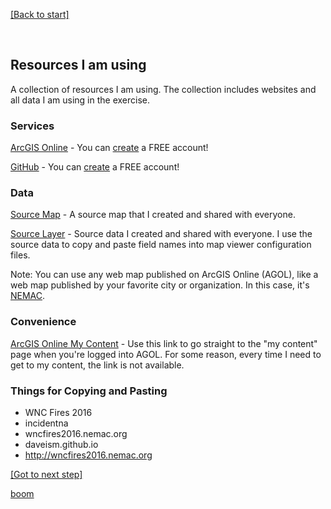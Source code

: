 [[Back to start]](github.md)

&nbsp;

## Resources I am using

A collection of resources I am using. The collection includes websites and all data I am using in the exercise.

### Services
[ArcGIS Online](http://www.arcgis.com/) - 
You can [create](https://www.arcgis.com/home/signin.html) a FREE account!

[GitHub](https://github.com/) - 
You can [create](https://github.com/join) a FREE account!


### Data

 [Source Map](http://www.arcgis.com/home/webmap/viewer.html?webmap=7a1f7ebd8d7f429b94335e8890561c4d) - A source map that I created and shared with everyone.

 
[Source Layer](http://services1.arcgis.com/PwLrOgCfU0cYShcG/arcgis/rest/services/wnc_fires_2016/FeatureServer/1) - Source data I created and shared with everyone. I use the source data to copy and paste field names into map viewer configuration files.

Note: You can use any web map published on ArcGIS Online (AGOL), like a web map published by your favorite city or organization. In this case, it's [NEMAC](https://nemac.unca.edu/).

### Convenience
[ArcGIS Online My Content](http://www.arcgis.com/home/content.html) - Use this link to go straight to the "my content" page when you're logged into AGOL. For some reason, every time I need to get to my content, the link is not available.

### Things for Copying and Pasting
- WNC Fires 2016
- incidentna
- wncfires2016.nemac.org
- daveism.github.io
- http://wncfires2016.nemac.org

[[Got to next step]](GitHub_step1.md)

[boom](boom.md)
